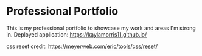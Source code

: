 # Professional Portfolio
This is my professional portfolio to showcase my work and areas I'm strong in. 
Deployed application: https://kaylamorris11.github.io/


css reset credit: https://meyerweb.com/eric/tools/css/reset/

